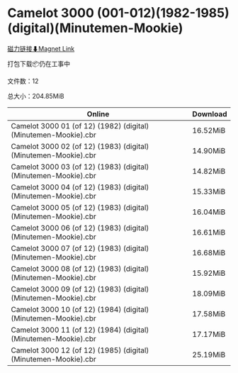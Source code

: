 # Camelot 3000 (001-012)(1982-1985)(digital)(Minutemen-Mookie)

[磁力链接⬇Magnet Link](magnet:?xt=urn:btih:ef9c03930b4f336fa14636ba9e23811c5862764d&dn=Camelot%203000%20%28001-012%29%281982-1985%29%28digital%29%28Minutemen-Mookie%29)

打包下载📦仍在工事中

文件数：12

总大小：204.85MiB

Online | Download
--- | ---
Camelot 3000 01 (of 12) (1982) (digital) (Minutemen-Mookie).cbr | 16.52MiB
Camelot 3000 02 (of 12) (1983) (digital) (Minutemen-Mookie).cbr | 14.90MiB
Camelot 3000 03 (of 12) (1983) (digital) (Minutemen-Mookie).cbr | 14.82MiB
Camelot 3000 04 (of 12) (1983) (digital) (Minutemen-Mookie).cbr | 15.33MiB
Camelot 3000 05 (of 12) (1983) (digital) (Minutemen-Mookie).cbr | 16.04MiB
Camelot 3000 06 (of 12) (1983) (digital) (Minutemen-Mookie).cbr | 16.61MiB
Camelot 3000 07 (of 12) (1983) (digital) (Minutemen-Mookie).cbr | 16.68MiB
Camelot 3000 08 (of 12) (1983) (digital) (Minutemen-Mookie).cbr | 15.92MiB
Camelot 3000 09 (of 12) (1983) (digital) (Minutemen-Mookie).cbr | 18.09MiB
Camelot 3000 10 (of 12) (1984) (digital) (Minutemen-Mookie).cbr | 17.58MiB
Camelot 3000 11 (of 12) (1984) (digital) (Minutemen-Mookie).cbr | 17.17MiB
Camelot 3000 12 (of 12) (1985) (digital) (Minutemen-Mookie).cbr | 25.19MiB